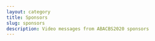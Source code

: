 ```yaml
---
layout: category
title: Sponsors
slug: sponsors
description: Video messages from ABACBS2020 sponsors
---
```


